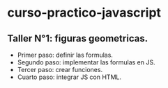 # curso-practico-javascript

## Taller N°1: figuras geometricas.

- Primer paso: definir las formulas.
- Segundo paso: implementar las formulas en JS.
- Tercer paso: crear funciones.
- Cuarto paso: integrar JS con HTML.